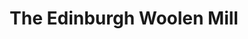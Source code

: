 ---
title: "The Edinburgh Woolen Mill"
url: /clacton-on-sea/the-edinburgh-woolen-mill/
shop: clothes
---